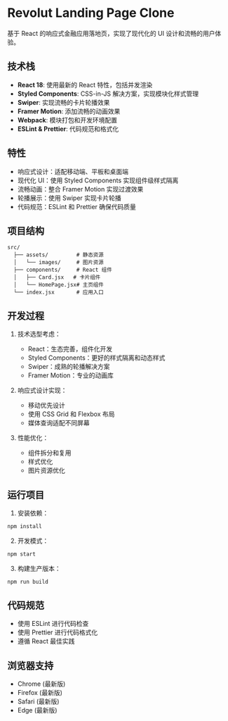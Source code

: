 # Revolut Landing Page Clone

基于 React 的响应式金融应用落地页，实现了现代化的 UI 设计和流畅的用户体验。

## 技术栈

- **React 18**: 使用最新的 React 特性，包括并发渲染
- **Styled Components**: CSS-in-JS 解决方案，实现模块化样式管理
- **Swiper**: 实现流畅的卡片轮播效果
- **Framer Motion**: 添加流畅的动画效果
- **Webpack**: 模块打包和开发环境配置
- **ESLint & Prettier**: 代码规范和格式化

## 特性

- 响应式设计：适配移动端、平板和桌面端
- 现代化 UI：使用 Styled Components 实现组件级样式隔离
- 流畅动画：整合 Framer Motion 实现过渡效果
- 轮播展示：使用 Swiper 实现卡片轮播
- 代码规范：ESLint 和 Prettier 确保代码质量

## 项目结构

```
src/
  ├── assets/         # 静态资源
  │   └── images/     # 图片资源
  ├── components/     # React 组件
  │   ├── Card.jsx   # 卡片组件
  │   └── HomePage.jsx# 主页组件
  └── index.jsx       # 应用入口
```

## 开发过程

1. 技术选型考虑：
   - React：生态完善，组件化开发
   - Styled Components：更好的样式隔离和动态样式
   - Swiper：成熟的轮播解决方案
   - Framer Motion：专业的动画库

2. 响应式设计实现：
   - 移动优先设计
   - 使用 CSS Grid 和 Flexbox 布局
   - 媒体查询适配不同屏幕

3. 性能优化：
   - 组件拆分和复用
   - 样式优化
   - 图片资源优化

## 运行项目

1. 安装依赖：
```bash
npm install
```

2. 开发模式：
```bash
npm start
```

3. 构建生产版本：
```bash
npm run build
```

## 代码规范

- 使用 ESLint 进行代码检查
- 使用 Prettier 进行代码格式化
- 遵循 React 最佳实践

## 浏览器支持

- Chrome (最新版)
- Firefox (最新版)
- Safari (最新版)
- Edge (最新版) 